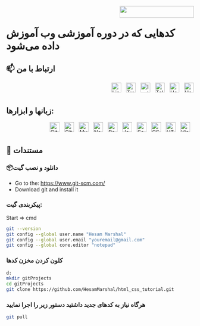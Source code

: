 <a href="https://chaptera.ir"><img src="https://chaptera.ir/wp-content/uploads/2022/03/Chaptera_colored_logo_199_32.png" width="199" height="32" align="right" /></a><br>

# کدهایی که در دوره آموزشی وب آموزش داده می‌شود


## 📫  ارتباط با من
[<img align="right" alt="HesamAkrami.ir" width="26px" src="https://hesamakrami.ir/favicon/favicon-32x32.png" style="padding-left:10px;" />](http:/HesamAkrami.ir/)
[<img align="right" alt="HesamMarshal.ir" width="26px" src="https://hesammarshal.ir/favicon/favicon-32x32.png" style="padding-left:10px;" />](http:/HesamMarshal.ir/)
[<img align="right" alt="Telegram" width="26px" src="https://cdn.cdnlogo.com/logos/t/39/telegram.svg" style="padding-left:10px;" />](http:/telegram.me/HesamMarshal)
[<img align="right" alt="Instagram" width="26px" src="https://cdn.cdnlogo.com/logos/i/92/instagram.svg" style="padding-left:10px;" />](http://instagram.com/HesamMarshal/)
[<img align="right" alt="Twitter" width="26px" src="https://cdn.cdnlogo.com/logos/t/96/twitter-icon.svg" style="padding-left:10px;" />](https://twitter.com/hesammarshal)
[<img align="right" alt="Linkedin" width="26px" src="https://cdn.cdnlogo.com/logos/l/66/linkedin-icon.svg" style="padding-left:10px;" />](https://www.linkedin.com/in/hesam-akrami/)
<br />
<br />
## زبانها و ابزارها:

<img align="right" alt="Visual Studio Code" width="26px" src="https://cdn.jsdelivr.net/gh/devicons/devicon/icons/vscode/vscode-original.svg" style="padding-right:10px;" />
<img align="right" alt="HTML5" width="26px" src="https://cdn.jsdelivr.net/gh/devicons/devicon/icons/html5/html5-original.svg" style="padding-right:10px;" />
<img align="right" alt="CSS3" width="26px" src="https://cdn.jsdelivr.net/gh/devicons/devicon/icons/css3/css3-original.svg" style="padding-right:10px;" />
<img align="right" alt="Sass" width="26px" src="https://cdn.jsdelivr.net/gh/devicons/devicon/icons/sass/sass-original.svg" style="padding-right:10px;" />
<img align="right" alt="JavaScript" width="26px" src="https://cdn.jsdelivr.net/gh/devicons/devicon/icons/javascript/javascript-original.svg" style="padding-right:10px;" />
<img align="right" alt="React" width="26px" src="https://cdn.jsdelivr.net/gh/devicons/devicon/icons/react/react-original.svg" style="padding-right:10px;" />
<img align="right" alt="Node.js" width="26px" src="https://cdn.jsdelivr.net/gh/devicons/devicon/icons/nodejs/nodejs-original.svg" style="padding-right:10px;" />
<img align="right" alt="MySQL" width="26px" src="https://cdn.jsdelivr.net/gh/devicons/devicon/icons/mysql/mysql-original.svg" style="padding-right:10px;" />
<img align="right" alt="Git" width="26px" src="https://cdn.jsdelivr.net/gh/devicons/devicon/icons/git/git-original.svg" style="padding-right:10px;" />
<img align="right" alt="GitHub" width="26px" src="https://user-images.githubusercontent.com/3369400/139447912-e0f43f33-6d9f-45f8-be46-2df5bbc91289.png" style="padding-right:10px;" />
<br />
<br />


## 📖 مستندات 

### 📦دانلود و نصب گیت
* Go to the: https://www.git-scm.com/
* Download git and install it

### پیکربندی گیت:

Start => cmd
```bash
git --version
git config --global user.name "Hesam Marshal"
git config --global user.email "youremail@gmail.com"
git config --global core.editor "notepad"
```

### کلون کردن مخزن کدها

```bash
d:
mkdir gitProjects
cd gitProjects
git clone https://github.com/HesamMarshal/html_css_tutorial.git
```
     

### هرگاه نیاز به کدهای جدید داشتید دستور زیر را اجرا نمایید

```bash
git pull
```









